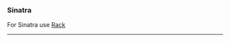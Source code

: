 <!-- usedin: [ _legacy_docker/deployment] - post: -->


### Sinatra

For Sinatra use [Rack](#rack)

* * *

